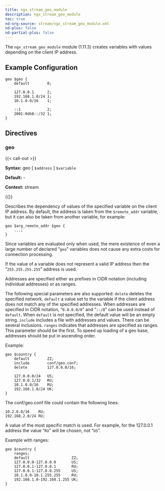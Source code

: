 ```yaml
---
title: ngx_stream_geo_module
description: ngx_stream_geo_module
toc: true
nd-org-source: stream/ngx_stream_geo_module.xml
nd-plus: false
nd-partial-plus: false
---
```



<!--
********************************************************************************
🛑 WARNING: AUTOGENERATED FILE - DO NOT EDIT 🛑
This Markdown file was automatically generated from the source XML documentation.
Any manual changes made directly to this file will be overwritten.
To request or suggest changes, please edit the source XML files instead.
https://github.com/nginx/nginx.org/tree/main/xml/en
********************************************************************************
-->


The `ngx_stream_geo_module` module (1.11.3) creates variables
with values depending on the client IP address.
## Example Configuration


```nginx
geo $geo {
    default        0;

    127.0.0.1      2;
    192.168.1.0/24 1;
    10.1.0.0/16    1;

    ::1            2;
    2001:0db8::/32 1;
}

```

## Directives

### geo

{{< call-out >}}

**Syntax:** geo [ `$address` ] `$variable`

**Default:** -

**Context:** stream


{{</call-out>}}


Describes the dependency of values of the specified variable
on the client IP address.
By default, the address is taken from the `$remote_addr` variable,
but it can also be taken from another variable, for example:

```nginx
geo $arg_remote_addr $geo {
    ...;
}

```


Since variables are evaluated only when used, the mere existence
of even a large number of declared “`geo`” variables
does not cause any extra costs for connection processing.

If the value of a variable does not represent a valid IP address
then the “`255.255.255.255`” address is used.

Addresses are specified either as prefixes in CIDR notation
(including individual addresses) or as ranges.

The following special parameters are also supported:
`delete`
deletes the specified network.
`default`
a value set to the variable if the client address does not
match any of the specified addresses.
When addresses are specified in CIDR notation,
“`0.0.0.0/0`” and “`::/0`”
can be used instead of `default`.
When `default` is not specified, the default
value will be an empty string.
`include`
includes a file with addresses and values.
There can be several inclusions.
`ranges`
indicates that addresses are specified as ranges.
This parameter should be the first.
To speed up loading of a geo base, addresses should be put in ascending order.

Example:

```nginx
geo $country {
    default        ZZ;
    include        conf/geo.conf;
    delete         127.0.0.0/16;

    127.0.0.0/24   US;
    127.0.0.1/32   RU;
    10.1.0.0/16    RU;
    192.168.1.0/24 UK;
}

```


The conf/geo.conf file could contain the following lines:

```nginx
10.2.0.0/16    RU;
192.168.2.0/24 RU;

```


A value of the most specific match is used.
For example, for the 127.0.0.1 address the value “`RU`”
will be chosen, not “`US`”.

Example with ranges:

```nginx
geo $country {
    ranges;
    default                   ZZ;
    127.0.0.0-127.0.0.0       US;
    127.0.0.1-127.0.0.1       RU;
    127.0.0.1-127.0.0.255     US;
    10.1.0.0-10.1.255.255     RU;
    192.168.1.0-192.168.1.255 UK;
}

```

